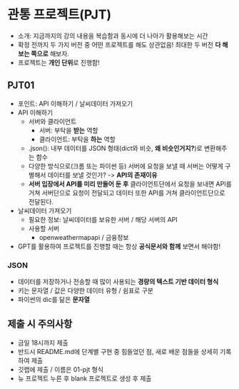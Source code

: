 # 관통 프로젝트(PJT)
- 소개: 지금까지의 강의 내용을 복습함과 동시에 더 나아가 활용해보는 시간
- 확정 전까지 두 가지 버전 중 어떤 프로젝트를 해도 상관없음! 최대한 두 버전 **다 해보는 쪽으로** 해보자.
- 프로젝트는 **개인 단위**로 진행함!

## PJT01
- 포인트: API 이해하기 / 날씨데이터 가져오기
- API 이해하기
  - 서버와 클라이언트
    - 서버: 부탁을 **받는** 역할
    - 클라이언트: 부탁을 **하는** 역할
  - .json(): 내부 데이터를 JSON 형태(dict와 비슷, **왜 비슷인거지?**)로 변환해주는 함수
  - 다양한 방식으로(크롬 또는 파이썬 등) 서버에 요청을 보낼 때 서버는 어떻게 구별해서 데이터를 보낼 것인가? -> **API의 존재이유**
  - **서버 입장에서 API를 미리 만들어 둔 후** 클라이언트단에서 요청을 보내면 API를 거쳐 서버단으로 요청이 전달되고 데이터 또한 API를 거쳐 클라이언트단으로 전달된다.
- 날씨데이터 가져오기
  - 필요한 정보: 날씨데이터를 보유한 서버 / 해당 서버의 API
  - 사용할 서버
    - openweathermapapi / 금융정보
- GPT를 활용하여 프로젝트를 진행할 때는 항상 **공식문서와 함께** 보면서 해야함!

### JSON
- 데이터를 저장하거나 전송할 때 많이 사용되는 **경량의 텍스트 기반 데이터 형식**
- 키는 문자열 / 값은 다양한 데이터 유형 / 쉼표로 구분
- 파이썬의 dic를 닮은 **문자열**

## 제출 시 주의사항
- 금일 18시까지 제출
- 반드시 README.md에 단계별 구현 중 힘들었던 점, 새로 배운 점들을 상세히 기록하여 제출
- 깃랩에 제출 / 이름은 01-pjt 형식
- 뉴 프로젝트 누른 후 blank 프로젝트로 생성 후 제출